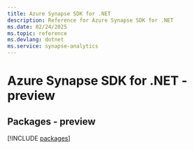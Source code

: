 ```yaml
---
title: Azure Synapse SDK for .NET
description: Reference for Azure Synapse SDK for .NET
ms.date: 02/24/2025
ms.topic: reference
ms.devlang: dotnet
ms.service: synapse-analytics
---
```

# Azure Synapse SDK for .NET - preview
## Packages - preview
[!INCLUDE [packages](synapse-index.md)]